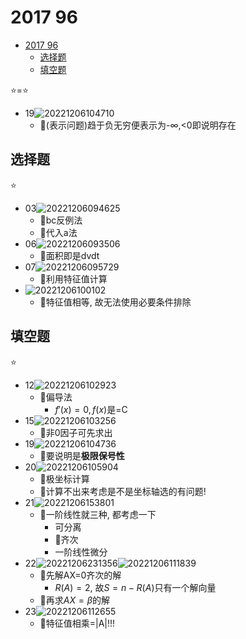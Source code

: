 # 2017 96

- [2017 96](#2017-96)
  - [选择题](#选择题)
  - [填空题](#填空题)

⭐=⭐

- 19![20221206104710](https://raw.githubusercontent.com/Logible/Image/main/note_image/20221206104710.png)
  - 💚(表示问题)趋于负无穷便表示为-∞,<0即说明存在

## 选择题

⭐

- 03![20221206094625](https://raw.githubusercontent.com/Logible/Image/main/note_image/20221206094625.png)
  - 💚bc反例法
  - 💚代入a法
- 06![20221206093506](https://raw.githubusercontent.com/Logible/Image/main/note_image/20221206093506.png)
  - 💚面积即是dvdt
- 07![20221206095729](https://raw.githubusercontent.com/Logible/Image/main/note_image/20221206095729.png)
  - 💚利用特征值计算
- ![20221206100102](https://raw.githubusercontent.com/Logible/Image/main/note_image/20221206100102.png)
  - 💚特征值相等, 故无法使用必要条件排除

## 填空题

⭐

- 12![20221206102923](https://raw.githubusercontent.com/Logible/Image/main/note_image/20221206102923.png)
  - 💚偏导法
    - $f'(x)=0,f(x)$是=C
- 15![20221206103256](https://raw.githubusercontent.com/Logible/Image/main/note_image/20221206103256.png)
  - 💚非0因子可先求出
- 19![20221206104736](https://raw.githubusercontent.com/Logible/Image/main/note_image/20221206104736.png)
  - 💚要说明是**极限保号性**
- 20![20221206105904](https://raw.githubusercontent.com/Logible/Image/main/note_image/20221206105904.png)
  - 💚极坐标计算
  - 💚计算不出来考虑是不是坐标轴选的有问题!
- 21![20221206153801](https://raw.githubusercontent.com/Logible/Image/main/note_image/20221206153801.png)
  - 💚一阶线性就三种, 都考虑一下
    - 可分离
    - 💚齐次
    - 一阶线性微分
- 22![20221206231356](https://raw.githubusercontent.com/Logible/Image/main/note_image/20221206231356.png)![20221206111839](https://raw.githubusercontent.com/Logible/Image/main/note_image/20221206111839.png)
  - 💚先解AX=0齐次的解
    - $R(A)=2$, 故$S=n-R(A)$只有一个解向量
  - 💚再求$AX=\beta$的解
- 23![20221206112655](https://raw.githubusercontent.com/Logible/Image/main/note_image/20221206112655.png)
  - 💚特征值相乘=|A|!!!
